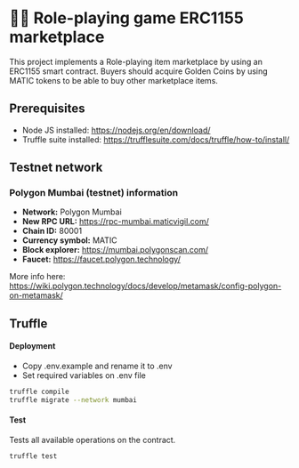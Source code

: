 # 🧙‍♂️ Role-playing game ERC1155 marketplace

This project implements a Role-playing item marketplace by using an ERC1155 smart contract. Buyers should acquire Golden Coins by using MATIC tokens to be able to buy other marketplace items.

## Prerequisites

- Node JS installed: https://nodejs.org/en/download/
- Truffle suite installed: https://trufflesuite.com/docs/truffle/how-to/install/

## Testnet network

### Polygon Mumbai (testnet) information

- **Network:** Polygon Mumbai
- **New RPC URL:** https://rpc-mumbai.maticvigil.com/
- **Chain ID:** 80001
- **Currency symbol:** MATIC
- **Block explorer:** https://mumbai.polygonscan.com/
- **Faucet:** https://faucet.polygon.technology/

More info here: https://wiki.polygon.technology/docs/develop/metamask/config-polygon-on-metamask/

## Truffle

#### Deployment

- Copy .env.example and rename it to .env
- Set required variables on .env file

```sh
truffle compile
truffle migrate --network mumbai
```

#### Test

Tests all available operations on the contract.

```sh
truffle test
```
